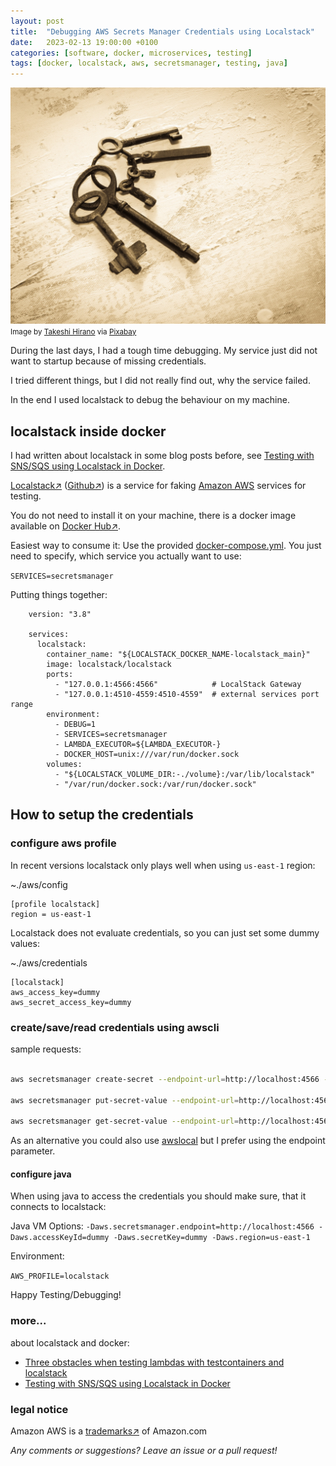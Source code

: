 ```yaml
---
layout: post
title:  "Debugging AWS Secrets Manager Credentials using Localstack"
date:   2023-02-13 19:00:00 +0100
categories: [software, docker, microservices, testing]
tags: [docker, localstack, aws, secretsmanager, testing, java]
---
```


![key ring](/assets/keyring.jpg)
<small>Image by <a href="https://pixabay.com/users/takeshiiiit-49965/">Takeshi Hirano</a> via <a href="https://pixabay.com/">Pixabay</a></small>

During the last days, I had a tough time debugging. My service just did not want to startup because of missing credentials.

I tried different things, but I did not really find out, why the service failed.

In the end I used localstack to debug the behaviour on my machine.

## localstack inside docker
I had written about localstack in some blog posts before, see [Testing with SNS/SQS using Localstack in Docker](/software/docker/microservices/testing/2020/01/25/Localstack_in_Docker.html).

[Localstack&#8599;](https://localstack.cloud/) ([Github&#8599;](https://github.com/localstack/localstack))
is a service for faking [Amazon AWS](https://aws.amazon.com) services for testing.

You do not need to install it on your machine, there is a docker image available on [Docker Hub&#8599;](https://hub.docker.com/r/localstack/localstack/).

Easiest way to consume it: Use the provided [docker-compose.yml](https://github.com/localstack/localstack/blob/master/docker-compose.yml). 
You just need to specify, which service you actually want to use:

`SERVICES=secretsmanager`
  
Putting things together:

    
        version: "3.8"
        
        services:
          localstack:
            container_name: "${LOCALSTACK_DOCKER_NAME-localstack_main}"
            image: localstack/localstack
            ports:
              - "127.0.0.1:4566:4566"            # LocalStack Gateway
              - "127.0.0.1:4510-4559:4510-4559"  # external services port range
            environment:
              - DEBUG=1
              - SERVICES=secretsmanager
              - LAMBDA_EXECUTOR=${LAMBDA_EXECUTOR-}
              - DOCKER_HOST=unix:///var/run/docker.sock
            volumes:
              - "${LOCALSTACK_VOLUME_DIR:-./volume}:/var/lib/localstack"
              - "/var/run/docker.sock:/var/run/docker.sock"



## How to setup the credentials

### configure aws profile

In recent versions localstack only plays well when using `us-east-1` region:

~./aws/config
```
[profile localstack]
region = us-east-1
```

Localstack does not evaluate credentials, so you can just set some dummy values:

~./aws/credentials
```
[localstack]
aws_access_key=dummy
aws_secret_access_key=dummy
```

### create/save/read credentials using awscli

sample requests:

```bash

aws secretsmanager create-secret --endpoint-url=http://localhost:4566 --profile localstack --name my-secret-name

aws secretsmanager put-secret-value --endpoint-url=http://localhost:4566 --profile localstack --secret-id my-secret-name '{"key":"value"}'

aws secretsmanager get-secret-value --endpoint-url=http://localhost:4566 --profile localstack --secret-id my-secret-name 

```

As an alternative you could also use [awslocal](https://pypi.org/project/awscli-local/) but I prefer using the endpoint parameter.

#### configure java

When using java to access the credentials you should make sure, that it connects to localstack:

Java VM Options:
`-Daws.secretsmanager.endpoint=http://localhost:4566 -Daws.accessKeyId=dummy -Daws.secretKey=dummy -Daws.region=us-east-1`

Environment:

`AWS_PROFILE=localstack`

Happy Testing/Debugging!

### more...
about localstack and docker: 
* [Three obstacles when testing lambdas with testcontainers and localstack](/software/testing/2020/09/27/localstack_and_lambda.html)
* [Testing with SNS/SQS using Localstack in Docker](/software/docker/microservices/testing/2020/01/25/Localstack_in_Docker.html)
  
### legal notice
Amazon AWS is a [trademarks&#8599;](https://aws.amazon.com/trademark-guidelines/) of Amazon.com

*Any comments or suggestions? Leave an issue or a pull request!*
